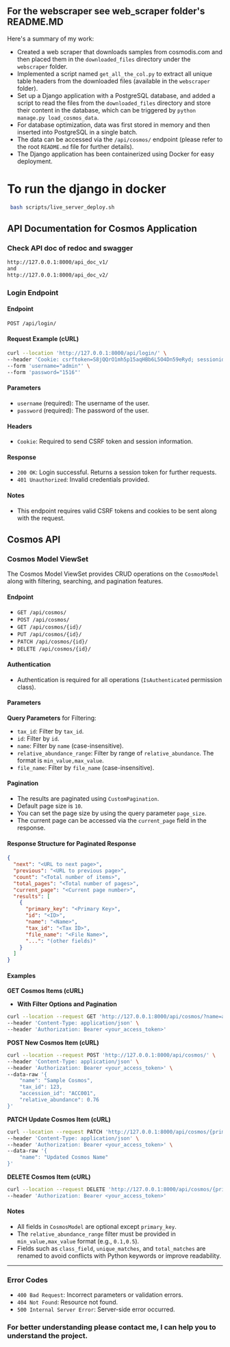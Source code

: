 ## For the webscraper see web_scraper folder's README.MD

Here's a summary of my work:
- Created a web scraper that downloads samples from cosmodis.com and then placed them in the `downloaded_files` directory under the `webscraper` folder.
- Implemented a script named `get_all_the_col.py` to extract all unique table headers from the downloaded files (available in the `webscraper` folder).
- Set up a Django application with a PostgreSQL database, and added a script to read the files from the `downloaded_files` directory and store their content in the database, which can be triggered by `python manage.py load_cosmos_data`.
- For database optimization, data was first stored in memory and then inserted into PostgreSQL in a single batch.
- The data can be accessed via the `/api/cosmos/` endpoint (please refer to the root `README.md` file for further details).
- The Django application has been containerized using Docker for easy deployment.


# To run the django in docker 
```bash
 bash scripts/live_server_deploy.sh 
```

## API Documentation for Cosmos Application

### Check API doc of redoc and swagger
```bash
http://127.0.0.1:8000/api_doc_v1/
and 
http://127.0.0.1:8000/api_doc_v2/

```

### Login Endpoint

#### Endpoint
`POST /api/login/`

#### Request Example (cURL)
```sh
curl --location 'http://127.0.0.1:8000/api/login/' \
--header 'Cookie: csrftoken=S8jQQrO1mh5p15aqHBb6L5O4Dn59eRyd; sessionid=4pzizh0de4wajbwk975w1wcdevx78j59' \
--form 'username="admin"' \
--form 'password="1516"'
```


#### Parameters
- `username` (required): The username of the user.
- `password` (required): The password of the user.

#### Headers
- `Cookie`: Required to send CSRF token and session information.

#### Response
- `200 OK`: Login successful. Returns a session token for further requests.
- `401 Unauthorized`: Invalid credentials provided.

#### Notes
- This endpoint requires valid CSRF tokens and cookies to be sent along with the request.


## Cosmos API

### Cosmos Model ViewSet

The Cosmos Model ViewSet provides CRUD operations on the `CosmosModel` along with filtering, searching, and pagination features.

#### Endpoint
- `GET /api/cosmos/`
- `POST /api/cosmos/`
- `GET /api/cosmos/{id}/`
- `PUT /api/cosmos/{id}/`
- `PATCH /api/cosmos/{id}/`
- `DELETE /api/cosmos/{id}/`

#### Authentication
- Authentication is required for all operations (`IsAuthenticated` permission class).

#### Parameters

**Query Parameters** for Filtering:
- `tax_id`: Filter by `tax_id`.
- `id`: Filter by `id`.
- `name`: Filter by `name` (case-insensitive).
- `relative_abundance_range`: Filter by range of `relative_abundance`. The format is `min_value,max_value`.
- `file_name`: Filter by `file_name` (case-insensitive).

#### Pagination
- The results are paginated using `CustomPagination`.
- Default page size is `10`.
- You can set the page size by using the query parameter `page_size`.
- The current page can be accessed via the `current_page` field in the response.

#### Response Structure for Paginated Response
```json
{
  "next": "<URL to next page>",
  "previous": "<URL to previous page>",
  "count": "<Total number of items>",
  "total_pages": "<Total number of pages>",
  "current_page": "<Current page number>",
  "results": [
    {
      "primary_key": "<Primary Key>",
      "id": "<ID>",
      "name": "<Name>",
      "tax_id": "<Tax ID>",
      "file_name": "<File Name>",
      "...": "(other fields)"
    }
  ]
}
```

#### Examples

**GET Cosmos Items (cURL)**

- **With Filter Options and Pagination**

```sh
curl --location --request GET 'http://127.0.0.1:8000/api/cosmos/?name=alpha&tax_id=123&page_size=5&page=2' \
--header 'Content-Type: application/json' \
--header 'Authorization: Bearer <your_access_token>'
```

**POST New Cosmos Item (cURL)**

```sh
curl --location --request POST 'http://127.0.0.1:8000/api/cosmos/' \
--header 'Content-Type: application/json' \
--header 'Authorization: Bearer <your_access_token>' \
--data-raw '{
    "name": "Sample Cosmos",
    "tax_id": 123,
    "accession_id": "ACC001",
    "relative_abundance": 0.76
}'
```

**PATCH Update Cosmos Item (cURL)**

```sh
curl --location --request PATCH 'http://127.0.0.1:8000/api/cosmos/{primary_key}/' \
--header 'Content-Type: application/json' \
--header 'Authorization: Bearer <your_access_token>' \
--data-raw '{
    "name": "Updated Cosmos Name"
}'
```

**DELETE Cosmos Item (cURL)**

```sh
curl --location --request DELETE 'http://127.0.0.1:8000/api/cosmos/{primary_key}/' \
--header 'Authorization: Bearer <your_access_token>'
```

#### Notes
- All fields in `CosmosModel` are optional except `primary_key`.
- The `relative_abundance_range` filter must be provided in `min_value,max_value` format (e.g., `0.1,0.5`).
- Fields such as `class_field`, `unique_matches`, and `total_matches` are renamed to avoid conflicts with Python keywords or improve readability.

---

### Error Codes
- `400 Bad Request`: Incorrect parameters or validation errors.
- `404 Not Found`: Resource not found.
- `500 Internal Server Error`: Server-side error occurred.



### For better understanding please contact me, I can help you to understand the project.